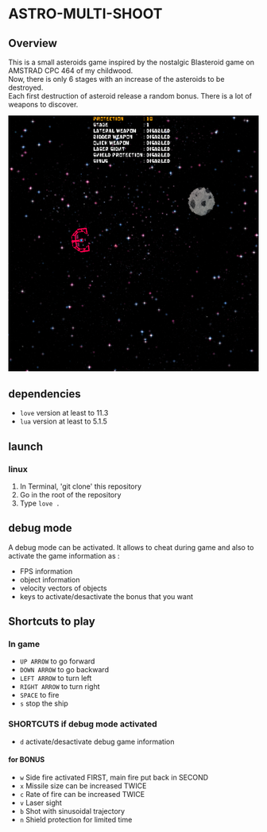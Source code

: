 # ASTRO-MULTI-SHOOT

## Overview 
This is a small asteroids game inspired by the nostalgic Blasteroid game on AMSTRAD CPC 464 of my childwood.  
Now, there is only 6 stages with an increase of the asteroids to be destroyed.  
Each first destruction of asteroid release a random bonus. There is a lot of weapons to discover.

![Texte alternatif](https://github.com/lauccode/ASTRO-MULTI-SHOOT/blob/main/inGame.png?raw=true)

## dependencies
- `love` version at least to 11.3
- `lua` version at least to 5.1.5

## launch

### linux
1. In Terminal, 'git clone' this repository
2. Go in the root of the repository
3. Type `love .`

## debug mode
A debug mode can be activated.
It allows to cheat during game and also to activate the game information as :
- FPS information
- object information
- velocity vectors of objects
- keys to activate/desactivate the bonus that you want

## Shortcuts to play
### In game

- `UP ARROW`    to go forward
- `DOWN ARROW`  to go backward
- `LEFT ARROW`  to turn left
- `RIGHT ARROW` to turn right
- `SPACE`       to fire
- `s`           stop the ship

### SHORTCUTS if debug mode activated
- `d`           activate/desactivate debug game information

#### for BONUS
- `w`           Side fire activated FIRST, main fire put back in SECOND
- `x`           Missile size can be increased TWICE
- `c`           Rate of fire can be increased TWICE
- `v`           Laser sight
- `b`           Shot with sinusoidal trajectory
- `n`           Shield protection for limited time

